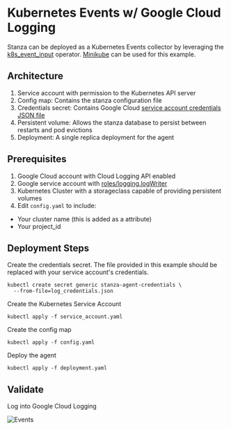 # Kubernetes Events w/ Google Cloud Logging

Stanza can be deployed as a Kubernetes Events collector by leveraging the [k8s_event_input](https://github.com/observIQ/stanza/blob/master/docs/operators/k8s_event_input.md) operator. [Minikube](https://minikube.sigs.k8s.io/docs/start/)
can be used for this example.

## Architecture

1. Service account with permission to the Kubernetes API server
2. Config map: Contains the stanza configuration file
3. Credentials secret: Contains Google Cloud [service account credentials JSON file](https://cloud.google.com/docs/authentication/getting-started)
4. Persistent volume: Allows the stanza database to persist between restarts and pod evictions
5. Deployment: A single replica deployment for the agent

## Prerequisites

1. Google Cloud account with Cloud Logging API enabled
2. Google service account with [roles/logging.logWriter](https://cloud.google.com/logging/docs/access-control)
3. Kubernetes Cluster with a storageclass capable of providing persistent volumes
4. Edit `config.yaml` to include:
  - Your cluster name (this is added as a attribute)
  - Your project_id

## Deployment Steps

Create the credentials secret. The file provided in this example should be replaced
with your service account's credentials.
```
kubectl create secret generic stanza-agent-credentials \
  --from-file=log_credentials.json
```

Create the Kubernetes Service Account
```
kubectl apply -f service_account.yaml
```

Create the config map
```
kubectl apply -f config.yaml
```

Deploy the agent
```
kubectl apply -f deployment.yaml
```

## Validate

Log into Google Cloud Logging

![Events](./assets/events.png)
